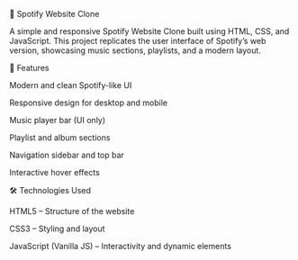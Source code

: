 🎵 Spotify Website Clone

A simple and responsive Spotify Website Clone built using HTML, CSS, and JavaScript.
This project replicates the user interface of Spotify’s web version, showcasing music sections, playlists, and a modern layout.

🚀 Features

Modern and clean Spotify-like UI

Responsive design for desktop and mobile

Music player bar (UI only)

Playlist and album sections

Navigation sidebar and top bar

Interactive hover effects

🛠️ Technologies Used

HTML5 – Structure of the website

CSS3 – Styling and layout

JavaScript (Vanilla JS) – Interactivity and dynamic elements
